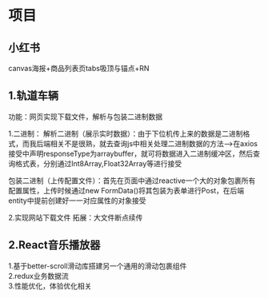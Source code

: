 # 项目
## 小红书
canvas海报+商品列表页tabs吸顶与锚点+RN
## 1.轨道车辆
功能：网页实现下载文件，解析与包装二进制数据

1.二进制：
解析二进制（展示实时数据）：由于下位机传上来的数据是二进制格式，而我后端相关不是很熟，就去查询js中相关处理二进制数据的方法-->在axios接受中声明responseType为arraybuffer，就可将数据进入二进制缓冲区，然后查询格式表，分别通过Int8Array,Float32Array等进行接受  

包装二进制（上传配置文件）：首先在页面中通过reactive一个大的对象包裹所有配置属性，上传时候通过new FormData()将其包装为表单进行Post，在后端entity中提前创建好一一对应属性的对象接受  

2.实现网站下载文件
拓展：大文件断点续传

## 2.React音乐播放器
1.基于better-scroll滑动库搭建另一个通用的滑动包裹组件  
2.redux业务数据流  
3.性能优化，体验优化相关